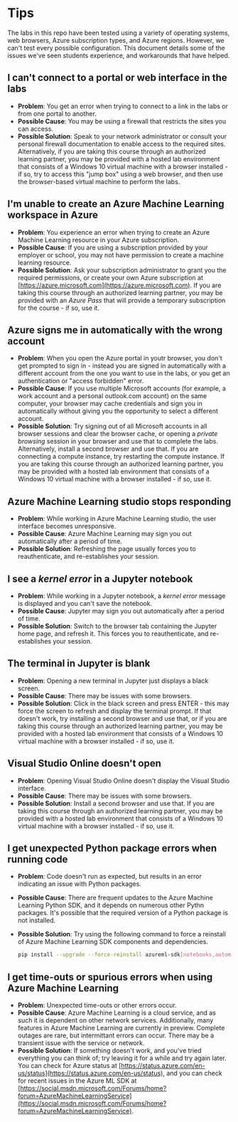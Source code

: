 # Tips

The labs in this repo have been tested using a variety of operating systems, web browsers, Azure subscription types, and Azure regions. However, we can't test every possible configuration. This document details some of the issues we've seen students experience, and workarounds that have helped.

## I can't connect to a portal or web interface in the labs

- **Problem**: You get an error when trying to connect to a link in the labs or from one portal to another.
- **Possible Cause**: You may be using a firewall that restricts the sites you can access.
- **Possible Solution**: Speak to your network administrator or consult your personal firewall documentation to enable access to the required sites. Alternatively, if you are taking this course through an authorized learning partner, you may be provided with a hosted lab environment that consists of a Windows 10 virtual machine with a browser installed - if so, try to access this "jump box" using a web browser, and then use the browser-based virtual machine to perform the labs.

## I'm unable to create an Azure Machine Learning workspace in Azure

- **Problem**: You experience an error when trying to create an Azure Machine Learning resource in your Azure subscription.
- **Possible Cause**: If you are using a subscription provided by your employer or school, you may not have permission to create a machine learning resource.
- **Possible Solution**: Ask your subscription administrator to grant you the required permissions, or create your own Azure subscription at [https://azure.microsoft.com](https://azure.microsoft.com). If you are taking this course through an authorized learning partner, you may be provided with an *Azure Pass* that will provide a temporary subscription for the course - if so, use it.

## Azure signs me in automatically with the wrong account

- **Problem**: When you open the Azure portal in youtr browser, you don't get prompted to sign in - instead you are signed in automatically with a different account from the one you want to use in the labs, or you get an authentication or "access forbidden" error.
- **Possible Cause**: If you use multiple Microsoft accounts (for example, a work account and a personal outlook.com account) on the same computer, your browser may cache credentials and sign you in automatically without giving you the opportunity to select a different account.
- **Possible Solution**: Try signing out of all Microsoft accounts in all browser sessions and clear the browser cache, or opening a *private browsing* session in your browser and use that to complete the labs. Alternatively, install a second browser and use that. If you are connecting a compute instance, try restarting the compute instance. If you are taking this course through an authorized learning partner, you may be provided with a hosted lab environment that consists of a Windows 10 virtual machine with a browser installed - if so, use it.

## Azure Machine Learning studio stops responding

- **Problem**: While working in Azure Machine Learning studio, the user interface becomes unresponsive.
- **Possible Cause**: Azure Machine Learning may sign you out automatically after a period of time.
- **Possible Solution**: Refreshing the page usually forces you to reauthenticate, and re-establishes your session.

## I see a *kernel error* in a Jupyter notebook

- **Problem**: While working in a Jupyter notebook, a *kernel error* message is displayed and you can't save the notebook.
- **Possible Cause**: Jupyter may sign you out automatically after a period of time.
- **Possible Solution**: Switch to the browser tab containing the Jupyter home page, and refresh it. This forces you to reauthenticate, and re-establishes your session.

## The terminal in Jupyter is blank

- **Problem**: Opening a new terminal in Jupyter just displays a black screen.
- **Possible Cause**: There may be issues with some browsers.
- **Possible Solution**: Click in the black screen and press ENTER - this may force the screen to refresh and display the terminal prompt. If that doesn't work, try installing a second browser and use that, or if you are taking this course through an authorized learning partner, you may be provided with a hosted lab environment that consists of a Windows 10 virtual machine with a browser installed - if so, use it.

## Visual Studio Online doesn't open

- **Problem**: Opening Visual Studio Online doesn't display the Visual Studio interface.
- **Possible Cause**: There may be issues with some browsers.
- **Possible Solution**: Install a second browser and use that. If you are taking this course through an authorized learning partner, you may be provided with a hosted lab environment that consists of a Windows 10 virtual machine with a browser installed - if so, use it.

## I get unexpected Python package errors when running code

- **Problem**: Code doesn't run as expected, but results in an error indicating an issue with Python packages.
- **Possible Cause**: There are frequent updates to the Azure Machine Learning Python SDK, and it depends on numerous other Pythn packages. It's possible that the required version of a Python package is not installed.
- **Possible Solution**: Try using the following command to force a reinstall of Azure Machine Learning SDK components and dependencies.

    ```bash
    pip install --upgrade --force-reinstall azureml-sdk[notebooks,automl,explain]
    ```

## I get time-outs or spurious errors when using Azure Machine Learning

- **Problem**: Unexpected time-outs or other errors occur.
- **Possible Cause**: Azure Machine Learning is a cloud service, and as such it is dependent on other network services. Additionally, many features in Azure Machine Learning are currently in preview. Complete outages are rare, but intermittant errors can occur. There may be a transient issue with the service or network.
- **Possible Solution**: If something doesn't work, and you've tried everything you can think of; try leaving it for a while and try again later. You can check for Azure status at [https://status.azure.com/en-us/status](https://status.azure.com/en-us/status), and you can check for recent issues in the Azure ML SDK at [https://social.msdn.microsoft.com/Forums/home?forum=AzureMachineLearningService](https://social.msdn.microsoft.com/Forums/home?forum=AzureMachineLearningService).
